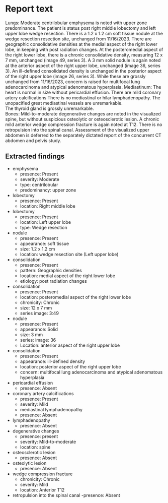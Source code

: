 # Report text

Lungs: Moderate centrilobular emphysema is noted with upper zone predominance.
The patient is status post right middle lobectomy and left upper lobe wedge resection.
There is a 1.2 x 1.2 cm soft tissue nodule at the wedge resection resection site,
unchanged from 11/16/2023.
There are geographic consolidative densities at the medial aspect of the right lower lobe,
in keeping with post radiation changes.
At the posteromedial aspect of the right lower lobe, there is a chronic consolidative
density, measuring 12 x 7 mm, unchanged (image 49, series 3).  A 3 mm solid nodule is
again noted at the anterior aspect of the right upper lobe, unchanged (image 36, series
3). An ill-defined consolidated density is unchanged in the posterior aspect of the right
upper lobe (image 26, series 3). While these are grossly unchanged from 11/16/2023,
concern is raised for multifocal lung adenocarcinoma and atypical adenomatous hyperplasia.
Mediastinum: The heart is normal in size without pericardial effusion.  There are mild
coronary artery calcifications
There is no mediastinal or hilar lymphadenopathy.  The unopacified great mediastinal
vessels are unremarkable.  
The thyroid gland is grossly unremarkable.  
Bones: Mild-to-moderate degenerative changes are noted in the visualized spine, but
without suspicious osteolytic or osteosclerotic lesion. A chronic mild anterior wedge
compression fracture is again noted at T12. There is no retropulsion into the spinal
canal.
Assessment of the visualized upper abdomen is deferred to the separately dictated report
of the concurrent CT abdomen and pelvis study.

## Extracted findings

- emphysema
  - presence: Present
  - severity: Moderate
  - type: centrilobular
  - predominancy: upper zone
- lobectomy
  - presence: Present
  - location: Right middle lobe
- lobectomy
  - presence: Present
  - location: Left upper lobe
  - type: Wedge resection
- nodule
  - presence: Present
  - appearance: soft tissue
  - size: 1.2 x 1.2 cm
  - location: wedge resection site (Left upper lobe)
- consolidation
  - presence: Present
  - pattern: Geographic densities
  - location: medial aspect of the right lower lobe
  - etiology: post radiation changes
- consolidation
  - presence: Present
  - location: posteromedial aspect of the right lower lobe
  - chronicity: Chronic
  - size: 12 x 7 mm
  - series image: 3:49
- nodule
  - presence: Present
  - appearance: Solid
  - size: 3 mm
  - series: image: 36
  - Location: anterior aspect of the right upper lobe
- consolidation
  - presence: Present
  - appearance: ill-defined density
  - location: posterior aspect of the right upper lobe
  - concern: multifocal lung adenocarcinoma and atypical adenomatous hyperplasia
- pericardial effusion
  - presence: Absent
- coronary artery calcifications
  - presence: Present
  - severity: Mild
  - mediastinal lymphadenopathy
  - presence: Absent
- lymphadenopathy
  - presence: Absent
- degenerative changes
  - presence: present
  - severity: Mild-to-moderate
  - location: spine
- osteosclerotic lesion
  - presence: Absent
- osteolytic lesion
  - presence: Absent
- wedge compression fracture
  - chronicity: Chronic
  - severity: Mild
  - location: Anterior T12
- retropulsion into the spinal canal
  -presence: Absent
